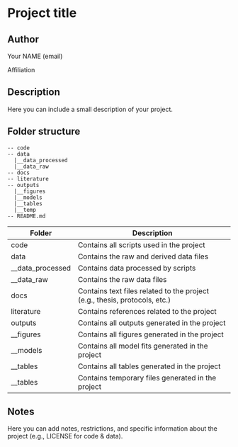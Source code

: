 # Project title

## Author

Your NAME (email)

Affiliation

## Description

Here you can include a small description of your project.

## Folder structure

```
-- code
-- data
  |__data_processed
  |__data_raw
-- docs
-- literature
-- outputs
  |__figures
  |__models
  |__tables
  |__temp
-- README.md

``` 

|Folder            | Description                                                                | 
|------------------|----------------------------------------------------------------------------|
| code             | Contains all scripts used in the project                                   |
| data             | Contains the raw and derived data files                                    |
| __data_processed | Contains data processed by scripts                                         |
| __data_raw       | Contains the raw data files                                                |
| docs             | Contains text files related to the project (e.g., thesis, protocols, etc.) |
| literature       | Contains references related to the project                                 |
| outputs          | Contains all outputs generated in the project                              |
| __figures        | Contains all figures generated in the project                              |
| __models         | Contains all model fits generated in the project                           |
| __tables         | Contains all tables generated in the project                               |
| __tables         | Contains temporary files generated in the project                          |

## Notes
  
Here you can add notes, restrictions, and specific information about the project (e.g., LICENSE for code & data).
